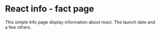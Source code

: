 # React info - fact page
This simple info page display information about react, The launch date and a few others.





